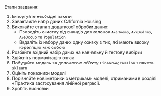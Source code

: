 Етапи завдання:
1. Імпортуйте необхідні пакети
2. Завантажте набір даних California Housing
3. Виконайте етапи з додаткової обробки даних:
    - Проведіть очистку від викидів для колонок `AveRooms`, `AveBedrms`, `AveOccup` та `Population`
    - Видаліть із набору даних одну ознаку з тих, які мають високу кореляцію між собою
4. Розбийте вхідний набір даних на навчальну й тестову вибірки
5. Здійсніть нормалізацію ознак
6. Побудуйте модель за допомогою об’єкту `LinearRegression` з пакета `sklearn`
7. Оцініть показники моделі
8. Порівняйте нові метрики з метриками моделі, отриманими в розділі «Практика застосування лінійної регресії.
9. Зробіть висновки